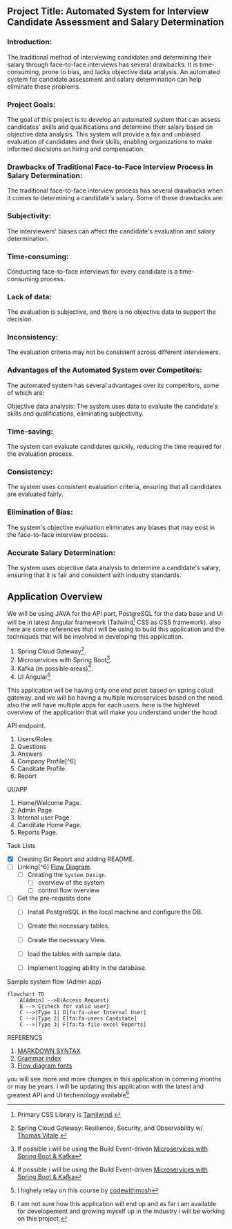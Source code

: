 ## Project Title: Automated System for Interview Candidate Assessment and Salary Determination

### Introduction:
The traditional method of interviewing candidates and determining their salary through face-to-face interviews has several drawbacks. It is time-consuming, prone to bias, and lacks objective data analysis. An automated system for candidate assessment and salary determination can help eliminate these problems.

### Project Goals:
The goal of this project is to develop an automated system that can assess candidates' skills and qualifications and determine their salary based on objective data analysis. This system will provide a fair and unbiased evaluation of candidates and their skills, enabling organizations to make informed decisions on hiring and compensation.

### Drawbacks of Traditional Face-to-Face Interview Process in Salary Determination:
The traditional face-to-face interview process has several drawbacks when it comes to determining a candidate's salary. Some of these drawbacks are:

### Subjectivity: 
The interviewers' biases can affect the candidate's evaluation and salary determination.

### Time-consuming: 
Conducting face-to-face interviews for every candidate is a time-consuming process.

### Lack of data: 
The evaluation is subjective, and there is no objective data to support the decision.

### Inconsistency: 
The evaluation criteria may not be consistent across different interviewers.

### Advantages of the Automated System over Competitors:
The automated system has several advantages over its competitors, some of which are:

Objective data analysis: 
The system uses data to evaluate the candidate's skills and qualifications, eliminating subjectivity.

### Time-saving: 
The system can evaluate candidates quickly, reducing the time required for the evaluation process.

### Consistency: 
The system uses consistent evaluation criteria, ensuring that all candidates are evaluated fairly.

### Elimination of Bias: 
The system's objective evaluation eliminates any biases that may exist in the face-to-face interview process.

### Accurate Salary Determination: 
The system uses objective data analysis to determine a candidate's salary, ensuring that it is fair and consistent with industry standards.

## Application Overview
We will be using JAVA for the API part, PostgreSQL for the data base and UI will be in latest Angular framework (Tailwind[^1] CSS as CSS framework). also here are some references that i will be using to build this application and the techniques that will be involved in developing this application.
1. Spring Cloud Gateway[^2].
2. Microservices with Spring Boot[^3].
3. Kafka (in possible areas)[^3].
4. UI Angular[^4]

This application will be having only one end point based on spring colud gateway. and we will be having a multiple microservices based on the need. also the will have multiple apps for each users. here is the highlevel overview of the application that will make you understand under the hood.

API endpoint.
1. Users/Roles
2. Questions
3. Answers
4. Company Profile[^6]
5. Canditate Profile.
6. Report

UI/APP
1. Home/Welcome Page.
2. Admin Page
3. Internal user Page.
4. Canditate Home Page.
5. Reports Page.

Task Lists
- [x] Creating Git Report and adding README.
- [ ] Linking[^6]  [Flow Diagram](https://www.mermaidchart.com/).
     - [ ] Creating the `System Design`.
          - [ ] overview of the system
          - [ ] control flow overview
          
- [ ] Get the pre-requsits done
     - [ ] Install PostgreSQL in the local machine and configure the DB.
     - [ ] Create the necessary tables.
     - [ ] Create the necessary View.
     - [ ] load the tables with sample data.
     - [ ] implement logging ability in the database.


Sample system flow (Admin app)
```mermaid
flowchart TD
    A[Admin] -->B(Access Request)
    B --> C{check for valid user}
    C -->|Type 1| D[fa:fa-user Internal User]
    C -->|Type 2| E[fa:fa-users Canditate]
    C -->|Type 3| F[fa:fa-file-excel Reports]
```

REFERENCS
1. [MARKDOWN SYNTAX](https://enterprise.github.com/downloads/en/markdown-cheatsheet.pdf)
2. [Grammar index](https://github.com/github/linguist/blob/master/vendor/README.md)
3. [Flow diagram fonts](https://fontawesome.com/v4/icons/)


you will see more and more changes in this application in comming months or may be years. i will be updating this application with the latest and greatest API and UI techenology available[^note]

[^1]: Primary CSS Library is [Tamilwind](https://tailwindcss.com/).  
[^2]: Spring Cloud Gateway: Resilience, Security, and Observability w/ [Thomas Vitale](https://www.youtube.com/watch?v=UXcCHX_ymag).
[^3]: If possible i will be using the Build Event-driven [Microservices with Spring Boot & Kafka](https://www.youtube.com/watch?v=HYBtWRPikgo)
[^4]: I highely relay on this course by [codewithmosh](https://codewithmosh.com/p/angular-master-class)
[^5]: This might change or will be implemented in some other end point if it makes sense.
[^6] i am using [mermaidchart](https://www.mermaidchart.com/) to represent all the flow diagrams in this project.
[^note]:
     I am not sure how this application will end up and as far i am available for developement and growing myself up in the industry i will be working on thie project.
